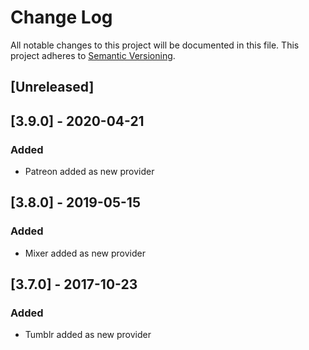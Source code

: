 # Change Log

All notable changes to this project will be documented in this file. This project adheres to [Semantic Versioning](http://semver.org/).


## [Unreleased]


## [3.9.0] - 2020-04-21
### Added
- Patreon added as new provider

## [3.8.0] - 2019-05-15
### Added
- Mixer added as new provider

## [3.7.0] - 2017-10-23
### Added
- Tumblr added as new provider
